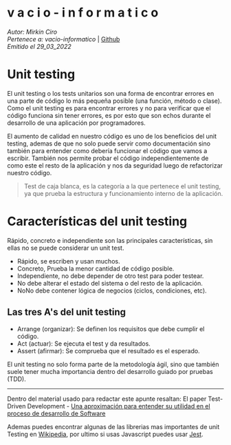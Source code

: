 v a c i o - i n f o r m a t i c o
====
*Autor: Mirkin Ciro* <br>
*Pertenece a: vacio-informatico* | [Github](https://github.com/vacio-informatico/)<br>
*Emitido el 29_03_2022*


# Unit testing

El unit testing o los tests unitarios son una forma de encontrar errores en una parte de código lo más pequeña posible (una función, método o clase). Como el unit testing es para encontrar errores y no para verificar que el código funciona sin tener errores, es por esto que son echos durante el desarrollo de una aplicación por programadores.

El aumento de calidad en nuestro código es uno de los beneficios del unit testing, ademas de que no solo puede servir como documentación sino también para entender como debería funcionar el código que vamos a escribir. También nos permite probar el código independientemente de como este el resto de la aplicación y nos da seguridad luego de refactorizar nuestro código.

> Test de caja blanca, es la categoría a la que pertenece el unit testing, ya que prueba la estructura y funcionamiento interno de la aplicación.

# Características del unit testing

Rápido, concreto e independiente son las principales características, sin ellas no se puede considerar un unit test.

<ul>
	<li>Rápido, se escriben y usan muchos.</li>
	<li>Concreto, Prueba la menor cantidad de código posible.</li>
	<li>Independiente, no debe depender de otro test para poder testear.</li>
	<li>No debe alterar el estado del sistema o del resto de la aplicación.</li>
	<li>NoNo debe contener lógica de negocios (ciclos, condiciones, etc).</li>
</ul>

## Las tres A's del unit testing

* Arrange (organizar): Se definen los requisitos que debe cumplir el código.
* Act (actuar): Se ejecuta el test y da resultados.
* Assert (afirmar): Se comprueba que el resultado es el esperado.

El unit testing no solo forma parte de la metodología ágil, sino que también suele tener mucha importancia dentro del desarrollo guiado por pruebas (TDD).

___
Dentro del material usado para redactar este apunte resaltan: El paper Test-Driven Development - <a href="">Una aproximación para entender su utilidad en el proceso de desarrollo de Software</a> 

Ademas puedes encontrar algunas de las librerias mas importantes de unit Testing en <a href="https://en.wikipedia.org/wiki/List_of_unit_testing_frameworks#JavaScript">Wikipedia</a>, por ultimo si usas Javascript puedes usar <a href="https://jestjs.io">Jest</a>.
